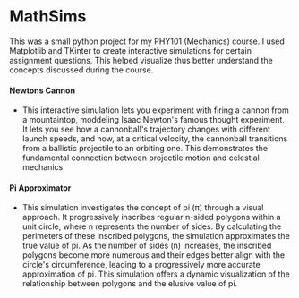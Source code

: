 
# MathSims

This was a small python project for my PHY101 (Mechanics) course. I used Matplotlib and TKinter to create interactive simulations for certain assignment questions. This helped visualize thus better understand the concepts discussed during the course.





#### Newtons Cannon
- This interactive simulation lets you experiment with firing a cannon from a mountaintop, moddeling Isaac Newton's famous thought experiment.  It lets you see how a cannonball's trajectory changes with different launch speeds, and how, at a critical velocity, the cannonball transitions from a ballistic projectile to an orbiting one. This demonstrates the fundamental connection between projectile motion and celestial mechanics.

#### Pi Approximator
- This simulation investigates the concept of pi (π) through a visual approach. It progressively inscribes regular n-sided polygons within a unit circle, where n represents the number of sides. By calculating the perimeters of these inscribed polygons, the simulation approximates the true value of pi. As the number of sides (n) increases, the inscribed polygons become more numerous and their edges better align with the circle's circumference, leading to a progressively more accurate approximation of pi. This simulation offers a dynamic visualization of the relationship between polygons and the elusive value of pi.

